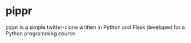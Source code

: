 pippr
=====

pippr is a simple twitter-clone written in Python and Flask developed for a Python programming course.

